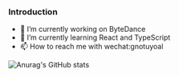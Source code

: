 ### Introduction
- 🔭 I’m currently working on ByteDance
- 🌱 I’m currently learning React and TypeScript
- 📫 How to reach me with wechat:gnotuyoal


![Anurag's GitHub stats](https://github-readme-stats.vercel.app/api?username=laoyutong&show_icons=true&theme=radical)
